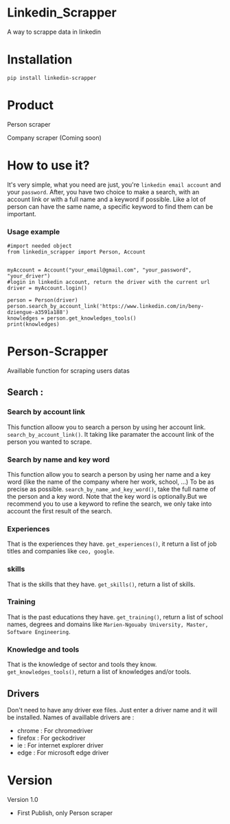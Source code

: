 # Linkedin_Scrapper
A way to scrappe data in linkedin

# Installation
```
pip install linkedin-scrapper
```

# Product
Person scraper

Company scraper (Coming soon)

# How to use it?
It's very simple, what you need are just, you're `linkedin email account` and your `password`.
After, you have two choice to make a search, with an account link or with a full name and a keyword if possible.
Like a lot of person can have the same name, a specific keyword to find them can be important.

### Usage example
```
#import needed object
from linkedin_scrapper import Person, Account


myAccount = Account("your_email@gmail.com", "your_password", "your_driver")
#login in linkedin account, return the driver with the current url
driver = myAccount.login()

person = Person(driver)
person.search_by_account_link('https://www.linkedin.com/in/beny-dziengue-a3591a188')
knowledges = person.get_knowledges_tools()
print(knowledges)
```

# Person-Scrapper

Availlable function for scraping users datas

## Search :
### Search by account link
This function alloow you to search a person by using her account link. `search_by_account_link()`. It taking like paramater the account link of the person you wanted to scrape.

### Search by name and key word
This function allow you to search a person by using her name and a key word (like the name of the company where her work, school, ...) To be as precise as possible. 
`search_by_name_and_key_word()`, take the full name of the person and a key word. Note that the key word is optionally.But we recommend you to use a keyword to refine the search, we only take into account the first result of the search.

### Experiences
That is the experiences they have. `get_experiences()`, it return a list of job titles and companies like `ceo, google`.

### skills
That is the skills that they have. `get_skills()`, return a list of skills.

### Training
That is the past educations they have. `get_training()`, return a list of school names, degrees and domains like `Marien-Ngouaby University, Master, Software Engineering`.

### Knowledge and tools
That is the knowledge of sector and tools they know. `get_knowledges_tools()`, return a list of knowledges and/or tools.

## Drivers
Don't need to have any driver exe files. Just enter a driver name and it will be installed.
Names of availlable drivers are :
* chrome : For chromedriver
* firefox : For geckodriver
* ie : For internet explorer driver
* edge : For microsoft edge driver

# Version

Version 1.0

* First Publish, only Person scraper